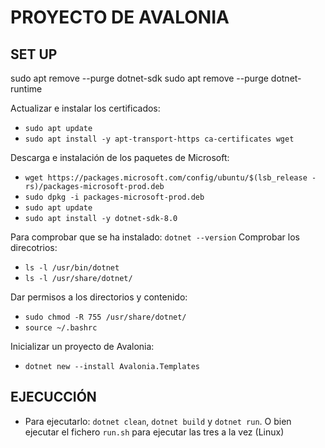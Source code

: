 # PROYECTO DE AVALONIA

## SET UP
sudo apt remove --purge dotnet-sdk
sudo apt remove --purge dotnet-runtime

Actualizar e instalar los certificados:
- `sudo apt update`
- `sudo apt install -y apt-transport-https ca-certificates wget`

Descarga e instalación de los paquetes de Microsoft:
- `wget https://packages.microsoft.com/config/ubuntu/$(lsb_release -rs)/packages-microsoft-prod.deb`
- `sudo dpkg -i packages-microsoft-prod.deb`
- `sudo apt update`
- `sudo apt install -y dotnet-sdk-8.0`

Para comprobar que se ha instalado: `dotnet --version`
Comprobar los direcotrios:
- `ls -l /usr/bin/dotnet`
- `ls -l /usr/share/dotnet/`

Dar permisos a los directorios y contenido:
- `sudo chmod -R 755 /usr/share/dotnet/`
- `source ~/.bashrc`

Inicializar un proyecto de Avalonia:
- `dotnet new --install Avalonia.Templates`

## EJECUCCIÓN
- Para ejecutarlo: `dotnet clean`, `dotnet build` y `dotnet run`. O bien ejecutar el fichero `run.sh` para ejecutar las tres a la vez (Linux)
